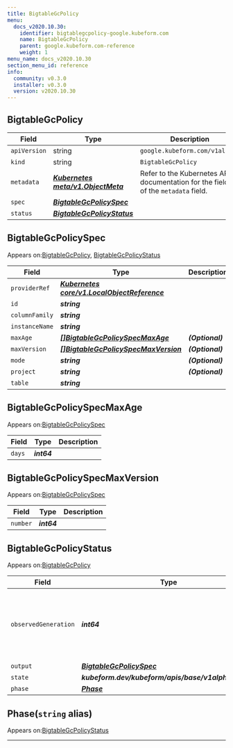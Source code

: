 ```yaml
---
title: BigtableGcPolicy
menu:
  docs_v2020.10.30:
    identifier: bigtablegcpolicy-google.kubeform.com
    name: BigtableGcPolicy
    parent: google.kubeform.com-reference
    weight: 1
menu_name: docs_v2020.10.30
section_menu_id: reference
info:
  community: v0.3.0
  installer: v0.3.0
  version: v2020.10.30
---
```


## BigtableGcPolicy
| Field | Type | Description |
| ------ | ----- | ----------- |
| `apiVersion` | string | `google.kubeform.com/v1alpha1` |
|    `kind` | string | `BigtableGcPolicy` |
| `metadata` | ***[Kubernetes meta/v1.ObjectMeta](https://v1-18.docs.kubernetes.io/docs/reference/generated/kubernetes-api/v1.18/#objectmeta-v1-meta)***|Refer to the Kubernetes API documentation for the fields of the `metadata` field.|
| `spec` | ***[BigtableGcPolicySpec](#bigtablegcpolicyspec)***||
| `status` | ***[BigtableGcPolicyStatus](#bigtablegcpolicystatus)***||
## BigtableGcPolicySpec

Appears on:[BigtableGcPolicy](#bigtablegcpolicy), [BigtableGcPolicyStatus](#bigtablegcpolicystatus)

| Field | Type | Description |
| ------ | ----- | ----------- |
| `providerRef` | ***[Kubernetes core/v1.LocalObjectReference](https://v1-18.docs.kubernetes.io/docs/reference/generated/kubernetes-api/v1.18/#localobjectreference-v1-core)***||
| `id` | ***string***||
| `columnFamily` | ***string***||
| `instanceName` | ***string***||
| `maxAge` | ***[[]BigtableGcPolicySpecMaxAge](#bigtablegcpolicyspecmaxage)***| ***(Optional)*** |
| `maxVersion` | ***[[]BigtableGcPolicySpecMaxVersion](#bigtablegcpolicyspecmaxversion)***| ***(Optional)*** |
| `mode` | ***string***| ***(Optional)*** |
| `project` | ***string***| ***(Optional)*** |
| `table` | ***string***||
## BigtableGcPolicySpecMaxAge

Appears on:[BigtableGcPolicySpec](#bigtablegcpolicyspec)

| Field | Type | Description |
| ------ | ----- | ----------- |
| `days` | ***int64***||
## BigtableGcPolicySpecMaxVersion

Appears on:[BigtableGcPolicySpec](#bigtablegcpolicyspec)

| Field | Type | Description |
| ------ | ----- | ----------- |
| `number` | ***int64***||
## BigtableGcPolicyStatus

Appears on:[BigtableGcPolicy](#bigtablegcpolicy)

| Field | Type | Description |
| ------ | ----- | ----------- |
| `observedGeneration` | ***int64***| ***(Optional)*** Resource generation, which is updated on mutation by the API Server.|
| `output` | ***[BigtableGcPolicySpec](#bigtablegcpolicyspec)***| ***(Optional)*** |
| `state` | ***kubeform.dev/kubeform/apis/base/v1alpha1.State***| ***(Optional)*** |
| `phase` | ***[Phase](#phase)***| ***(Optional)*** |
## Phase(`string` alias)

Appears on:[BigtableGcPolicyStatus](#bigtablegcpolicystatus)

---
